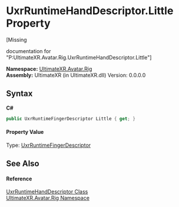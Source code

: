 # UxrRuntimeHandDescriptor.Little Property 
 

\[Missing <summary> documentation for "P:UltimateXR.Avatar.Rig.UxrRuntimeHandDescriptor.Little"\]

**Namespace:**&nbsp;<a href="N_UltimateXR_Avatar_Rig">UltimateXR.Avatar.Rig</a><br />**Assembly:**&nbsp;UltimateXR (in UltimateXR.dll) Version: 0.0.0.0

## Syntax

**C#**<br />
``` C#
public UxrRuntimeFingerDescriptor Little { get; }
```


#### Property Value
Type: <a href="T_UltimateXR_Avatar_Rig_UxrRuntimeFingerDescriptor">UxrRuntimeFingerDescriptor</a>

## See Also


#### Reference
<a href="T_UltimateXR_Avatar_Rig_UxrRuntimeHandDescriptor">UxrRuntimeHandDescriptor Class</a><br /><a href="N_UltimateXR_Avatar_Rig">UltimateXR.Avatar.Rig Namespace</a><br />